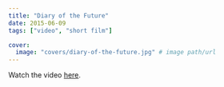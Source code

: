 ```yaml
---
title: "Diary of the Future"
date: 2015-06-09
tags: ["video", "short film"]

cover:
  image: "covers/diary-of-the-future.jpg" # image path/url
---
```


Watch the video [here](https://www.youtube.com/watch?v=NUdw7bYN69w).
